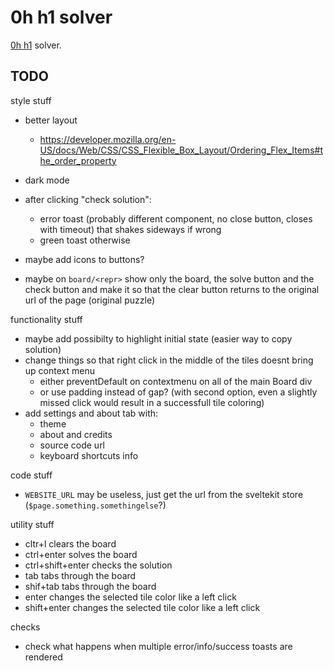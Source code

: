 # 0h h1 solver

[0h h1](https://0hh1.com) solver.

## TODO

style stuff
- better layout
  - https://developer.mozilla.org/en-US/docs/Web/CSS/CSS_Flexible_Box_Layout/Ordering_Flex_Items#the_order_property
- dark mode
- after clicking "check solution": 
  - error toast (probably different component, no close button, closes with timeout) that shakes sideways if wrong
  -  green toast otherwise
- maybe add icons to buttons?

- maybe on `board/<repr>` show only the board, the solve button and the check button and make it so that the clear button returns to the original url of the page (original puzzle)

functionality stuff
- maybe add possibilty to highlight initial state (easier way to copy solution)
- change things so that right click in the middle of the tiles doesnt bring up context menu
  - either preventDefault on contextmenu on all of the main Board div 
  - or use padding instead of gap? (with second option, even a slightly missed click would result in a successfull tile coloring)
- add settings and about tab with:
  - theme
  - about and credits
  - source code url
  - keyboard shortcuts info

code stuff
- `WEBSITE_URL` may be useless, just get the url from the sveltekit store (`$page.something.somethingelse`?)

utility stuff
- cltr+l clears the board
- ctrl+enter solves the board
- ctrl+shift+enter checks the solution
- tab tabs through the board
- shif+tab tabs through the board
- enter changes the selected tile color like a left click
- shift+enter changes the selected tile color like a left click

checks
- check what happens when multiple error/info/success toasts are rendered